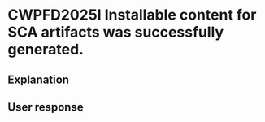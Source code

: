 # CWPFD2025I Installable content for SCA artifacts was successfully generated.

## Explanation

## User response